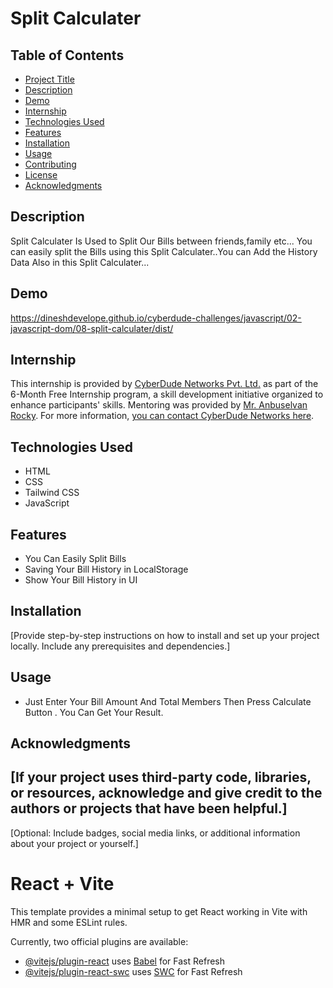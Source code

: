 # Split Calculater

## Table of Contents

- [Project Title](#project-title)
- [Description](#description)
- [Demo](#demo)
- [Internship](#internship)
- [Technologies Used](#technologies-used)
- [Features](#features)
- [Installation](#installation)
- [Usage](#usage)
- [Contributing](#contributing)
- [License](#license)
- [Acknowledgments](#acknowledgments)

## Description

Split Calculater Is Used to Split Our Bills between friends,family etc...
You can easily split the Bills using this Split Calculater..You can Add the History Data Also in this Split Calculater...

## Demo

https://dineshdevelope.github.io/cyberdude-challenges/javascript/02-javascript-dom/08-split-calculater/dist/

## Internship

This internship is provided by [CyberDude Networks Pvt. Ltd.](https://youtube.com/cyberdudenetworks) as part of the 6-Month Free Internship program, a skill development initiative organized to enhance participants' skills. Mentoring was provided by [Mr. Anbuselvan Rocky](https://instagram.com/anbuselvanrocky). For more information, [you can contact CyberDude Networks here](https://cyberdudenetworks.com).

## Technologies Used

- HTML
- CSS
- Tailwind CSS
- JavaScript

## Features

- You Can Easily Split Bills
- Saving Your Bill History in LocalStorage
- Show Your Bill History in UI

## Installation

[Provide step-by-step instructions on how to install and set up your project locally. Include any prerequisites and dependencies.]

## Usage

- Just Enter Your Bill Amount And Total Members Then Press Calculate Button . You Can Get Your Result.

## Acknowledgments

## [If your project uses third-party code, libraries, or resources, acknowledge and give credit to the authors or projects that have been helpful.]

[Optional: Include badges, social media links, or additional information about your project or yourself.]

# React + Vite

This template provides a minimal setup to get React working in Vite with HMR and some ESLint rules.

Currently, two official plugins are available:

- [@vitejs/plugin-react](https://github.com/vitejs/vite-plugin-react/blob/main/packages/plugin-react/README.md) uses [Babel](https://babeljs.io/) for Fast Refresh
- [@vitejs/plugin-react-swc](https://github.com/vitejs/vite-plugin-react-swc) uses [SWC](https://swc.rs/) for Fast Refresh
